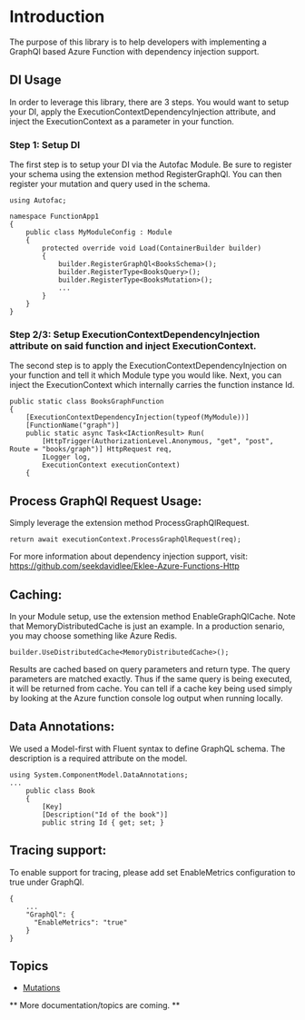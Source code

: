 # Introduction

The purpose of this library is to help developers with implementing a GraphQl based Azure Function with dependency injection support.

## DI Usage

In order to leverage this library, there are 3 steps. You would want to setup your DI, apply the ExecutionContextDependencyInjection attribute, and inject the ExecutionContext as a parameter in your function.

### Step 1: Setup DI

The first step is to setup your DI via the Autofac Module. Be sure to register your schema using the extension method RegisterGraphQl. You can then register your mutation and query used in the schema.

```
using Autofac;

namespace FunctionApp1
{
    public class MyModuleConfig : Module
    {
        protected override void Load(ContainerBuilder builder)
        {
            builder.RegisterGraphQl<BooksSchema>();
            builder.RegisterType<BooksQuery>();
            builder.RegisterType<BooksMutation>();
            ...
        }
    }
}
```

### Step 2/3: Setup ExecutionContextDependencyInjection attribute on said function and inject ExecutionContext.

The second step is to apply the ExecutionContextDependencyInjection on your function and tell it which Module type you would like. Next, you can inject the ExecutionContext which internally carries the function instance Id.

```
public static class BooksGraphFunction
{
    [ExecutionContextDependencyInjection(typeof(MyModule))]
    [FunctionName("graph")]
    public static async Task<IActionResult> Run(
        [HttpTrigger(AuthorizationLevel.Anonymous, "get", "post", Route = "books/graph")] HttpRequest req,
        ILogger log,
        ExecutionContext executionContext)
    {	
```

## Process GraphQl Request Usage:

Simply leverage the extension method ProcessGraphQlRequest. 

```
return await executionContext.ProcessGraphQlRequest(req);
```

For more information about dependency injection support, visit: https://github.com/seekdavidlee/Eklee-Azure-Functions-Http

## Caching:

In your Module setup, use the extension method EnableGraphQlCache. Note that MemoryDistributedCache is just an example. In a production senario, you may choose something like Azure Redis.

```
builder.UseDistributedCache<MemoryDistributedCache>();
```

Results are cached based on query parameters and return type. The query parameters are matched exactly. Thus if the same query is being executed, it will be returned from cache. You can tell if a cache key being used simply by looking at the Azure function console log output when running locally.

## Data Annotations:

We used a Model-first with Fluent syntax to define GraphQL schema. The description is a required attribute on the model.

```
using System.ComponentModel.DataAnnotations;
...
    public class Book
    {
        [Key]
		[Description("Id of the book")]
        public string Id { get; set; }
```

## Tracing support:

To enable support for tracing, please add set EnableMetrics configuration to true under GraphQl.

```
{
    ...
    "GraphQl": {
      "EnableMetrics": "true" 
    } 
}
```

## Topics
- [Mutations](Documentation/Mutations.md)

** More documentation/topics are coming. **